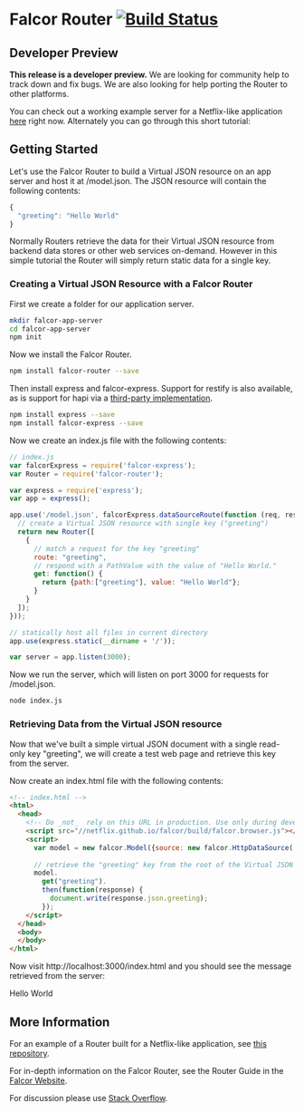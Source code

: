 # Falcor Router [![Build Status](https://magnum.travis-ci.com/Netflix/falcor-router.svg?token=2ZVUVaYjVQbQ8yiHk8zs&branch=master)](https://magnum.travis-ci.com/Netflix/falcor-router)

## Developer Preview

**This release is a developer preview.** We are looking for community help to track down and fix bugs. We are also looking for help porting the Router to other platforms.

You can check out a working example server for a Netflix-like application [here](http://github.com/netflix/falcor-express-demo) right now. Alternately you can go through this short tutorial:

## Getting Started

Let's use the Falcor Router to build a Virtual JSON resource on an app server and host it at /model.json. The JSON resource will contain the following contents:

~~~js
{
  "greeting": "Hello World"
}
~~~

Normally Routers retrieve the data for their Virtual JSON resource from backend data stores or other web services on-demand. However in this simple tutorial the Router will simply return static data for a single key.

### Creating a Virtual JSON Resource with a Falcor Router

First we create a folder for our application server.

~~~bash
mkdir falcor-app-server
cd falcor-app-server
npm init
~~~

Now we install the Falcor Router.

~~~bash
npm install falcor-router --save
~~~

Then install express and falcor-express.  Support for restify is also available, as is support for hapi via a [third-party implementation](https://github.com/dzannotti/falcor-hapi).

~~~bash
npm install express --save
npm install falcor-express --save
~~~

Now we create an index.js file with the following contents:

~~~js
// index.js
var falcorExpress = require('falcor-express');
var Router = require('falcor-router');

var express = require('express');
var app = express();

app.use('/model.json', falcorExpress.dataSourceRoute(function (req, res) {
  // create a Virtual JSON resource with single key ("greeting")
  return new Router([
    {
      // match a request for the key "greeting"    
      route: "greeting",
      // respond with a PathValue with the value of "Hello World."
      get: function() {
        return {path:["greeting"], value: "Hello World"};
      }
    }
  ]);
}));

// statically host all files in current directory
app.use(express.static(__dirname + '/'));

var server = app.listen(3000);
~~~

Now we run the server, which will listen on port 3000 for requests for /model.json.

~~~sh
node index.js
~~~

### Retrieving Data from the Virtual JSON resource

Now that we've built a simple virtual JSON document with a single read-only key "greeting", we will create a test web page and retrieve this key from the server.

Now create an index.html file with the following contents:

~~~html
<!-- index.html -->
<html>
  <head>
    <!-- Do _not_  rely on this URL in production. Use only during development.  -->
    <script src="//netflix.github.io/falcor/build/falcor.browser.js"></script>
    <script>
      var model = new falcor.Model({source: new falcor.HttpDataSource('/model.json') });
      
      // retrieve the "greeting" key from the root of the Virtual JSON resource
      model.
        get("greeting").
        then(function(response) {
          document.write(response.json.greeting);
        });
    </script>
  </head>
  <body>
  </body>
</html>
~~~

Now visit http://localhost:3000/index.html and you should see the message retrieved from the server:

Hello World

## More Information

For an example of a Router built for a Netflix-like application, see [this repository](http://github.com/netflix/falcor-router-demo).

For in-depth information on the Falcor Router, see the Router Guide in the [Falcor Website](http://netflix.github.io/falcor).

For discussion please use [Stack Overflow](http://stackoverflow.com/questions/tagged/falcor).
